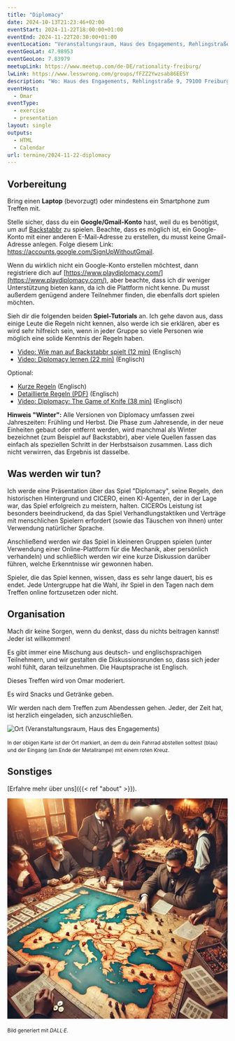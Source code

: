 ```yaml
---
title: "Diplomacy"
date: 2024-10-13T21:23:46+02:00
eventStart: 2024-11-22T18:00:00+01:00
eventEnd: 2024-11-22T20:30:00+01:00
eventLocation: "Veranstaltungsraum, Haus des Engagements, Rehlingstraße 9, 79100 Freiburg"
eventGeoLat: 47.98953
eventGeoLon: 7.83979
meetupLink: https://www.meetup.com/de-DE/rationality-freiburg/
lwLink: https://www.lesswrong.com/groups/fFZZ2Ywzsab86EESY
description: "Wo: Haus des Engagements, Rehlingstraße 9, 79100 Freiburg. Wann: Freitag, 22. November 2024 um 18:00 Uhr MEZ."
eventHost:
  - Omar
eventType:
  - exercise
  - presentation
layout: single
outputs:
  - HTML
  - Calendar
url: termine/2024-11-22-diplomacy
---
```



## Vorbereitung

Bring einen **Laptop** (bevorzugt) oder mindestens ein Smartphone zum Treffen
mit.

Stelle sicher, dass du ein **Google/Gmail-Konto** hast, weil du es benötigst,
um auf [Backstabbr](https://www.backstabbr.com) zu spielen. Beachte, dass es
möglich ist, ein Google-Konto mit einer anderen E-Mail-Adresse zu erstellen,
du musst keine Gmail-Adresse anlegen. Folge diesem Link:
https://accounts.google.com/SignUpWithoutGmail.

Wenn du wirklich nicht ein Google-Konto erstellen möchtest, dann registriere
dich auf [https://www.playdiplomacy.com/](https://www.playdiplomacy.com/), aber
beachte, dass ich dir weniger Unterstützung bieten kann, da ich die Plattform
nicht kenne. Du musst außerdem genügend andere Teilnehmer finden, die ebenfalls
dort spielen möchten.

Sieh dir die folgenden beiden **Spiel-Tutorials** an. Ich gehe davon aus, dass
einige Leute die Regeln nicht kennen, also werde ich sie erklären, aber es wird
sehr hilfreich sein, wenn in jeder Gruppe so viele Personen wie möglich eine
solide Kenntnis der Regeln haben.

* [Video: Wie man auf Backstabbr spielt (12 min)](https://www.youtube.com/watch?v=l53oL0ptt7k) (Englisch)
* [Video: Diplomacy lernen (22 min)](https://www.youtube.com/watch?v=S-sSWsBdbNI) (Englisch)

Optional:

* [Kurze Regeln](https://world-diplomacy-wiki.fandom.com/wiki/Diplomacy_Rules_(Short_version)) (Englisch)
* [Detaillierte Regeln (PDF)](https://media.wizards.com/2015/downloads/ah/diplomacy_rules.pdf) (Englisch)
* [Video: Diplomacy: The Game of Knife (38 min)](https://www.youtube.com/watch?v=oUaLEgzvMQs) (Englisch)

**Hinweis "Winter":** Alle Versionen von Diplomacy umfassen zwei Jahreszeiten:
Frühling und Herbst. Die Phase zum Jahresende, in der neue Einheiten gebaut oder
entfernt werden, wird manchmal als Winter bezeichnet (zum Beispiel auf
Backstabbr), aber viele Quellen fassen das einfach als speziellen Schritt in der
Herbstsaison zusammen. Lass dich nicht verwirren, das Ergebnis ist dasselbe.


## Was werden wir tun?

Ich werde eine Präsentation über das Spiel "Diplomacy", seine Regeln, den historischen Hintergrund und CICERO, einen KI-Agenten, der in der Lage war, das Spiel erfolgreich zu meistern, halten. CICEROs Leistung ist besonders beeindruckend, da das Spiel Verhandlungstaktiken und Verträge mit menschlichen Spielern erfordert (sowie das Täuschen von ihnen) unter Verwendung natürlicher Sprache.

Anschließend werden wir das Spiel in kleineren Gruppen spielen (unter Verwendung einer Online-Plattform für die Mechanik, aber persönlich verhandeln) und schließlich werden wir eine kurze Diskussion darüber führen, welche Erkenntnisse wir gewonnen haben.

Spieler, die das Spiel kennen, wissen, dass es sehr lange dauert, bis es endet. Jede Untergruppe hat die Wahl, ihr Spiel in den Tagen nach dem Treffen online fortzusetzen oder nicht.


## Organisation

Mach dir keine Sorgen, wenn du denkst, dass du nichts beitragen kannst! Jeder ist willkommen!

Es gibt immer eine Mischung aus deutsch- und englischsprachigen Teilnehmern, und wir gestalten die Diskussionsrunden so, dass sich jeder wohl fühlt, daran teilzunehmen. Die Hauptsprache ist Englisch.

Dieses Treffen wird von Omar moderiert.

Es wird Snacks und Getränke geben.

Wir werden nach dem Treffen zum Abendessen gehen. Jeder, der Zeit hat, ist herzlich eingeladen, sich anzuschließen.

![Ort (Veranstaltungsraum, Haus des Engagements)](/images/hde-new-building-2.png)

<small>In der obigen Karte ist der Ort markiert, an dem du dein Fahrrad abstellen solltest (blau) und der Eingang (am Ende der Metallrampe) mit einem roten Kreuz.</small>


## Sonstiges

[Erfahre mehr über uns]({{< ref "about" >}}).

![Menschen spielen Diplomacy](cover.webp "Menschen spielen Diplomacy")

<small>Bild generiert mit _DALL·E_.</small>
